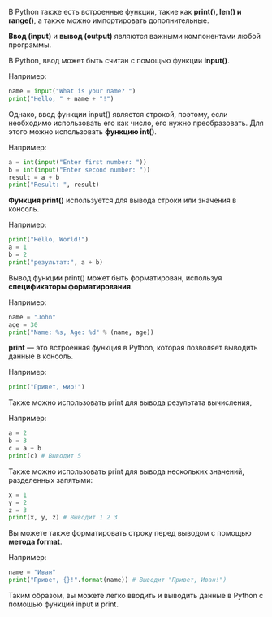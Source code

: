 
В Python также есть встроенные функции, такие как **print(), len() и range()**, а также можно импортировать дополнительные.

**Ввод (input)** и **вывод (output)** являются важными компонентами любой программы.

В Python, ввод может быть считан с помощью функции **input()**.

Например:
```python
name = input("What is your name? ") 
print("Hello, " + name + "!")
```

Однако, ввод функции input() является строкой, поэтому, если необходимо использовать его как число, его нужно преобразовать. Для этого можно использовать **функцию int()**.

Например:
```python
a = int(input("Enter first number: ")) 
b = int(input("Enter second number: ")) 
result = a + b 
print("Result: ", result)
```

**Функция print()** используется для вывода строки или значения в консоль.

Например:
```python
print("Hello, World!") 
a = 1 
b = 2 
print("результат:", a + b)
```

Вывод функции print() может быть форматирован, используя **спецификаторы форматирования**.

Например:

```python
name = "John" 
age = 30 
print("Name: %s, Age: %d" % (name, age))
```

**print** — это встроенная функция в Python, которая позволяет выводить данные в консоль.

Например:
```python
print("Привет, мир!")
```

Также можно использовать print для вывода результата вычисления,

Например:
```python
a = 2 
b = 3 
c = a + b 
print(c) # Выводит 5
```

Также можно использовать print для вывода нескольких значений, разделенных запятыми:

```python
x = 1 
y = 2 
z = 3 
print(x, y, z) # Выводит 1 2 3
```

Вы можете также форматировать строку перед выводом с помощью **метода format**.

Например:
```python
name = "Иван" 
print("Привет, {}!".format(name)) # Выводит "Привет, Иван!")
```

Таким образом, вы можете легко вводить и выводить данные в Python с помощью функций input и print.